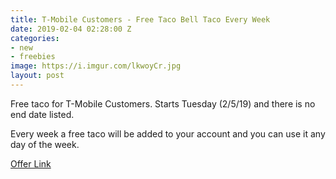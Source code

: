 ```yaml
---
title: T-Mobile Customers - Free Taco Bell Taco Every Week
date: 2019-02-04 02:28:00 Z
categories:
- new
- freebies
image: https://i.imgur.com/lkwoyCr.jpg
layout: post
---
```


Free taco for T-Mobile Customers. Starts Tuesday (2/5/19) and there is no end date listed. 

Every week a free taco will be added to your account and you can use it any day of the week.

[Offer Link](https://www.t-mobile.com/news/tmo-tuesdays-free-tacos)